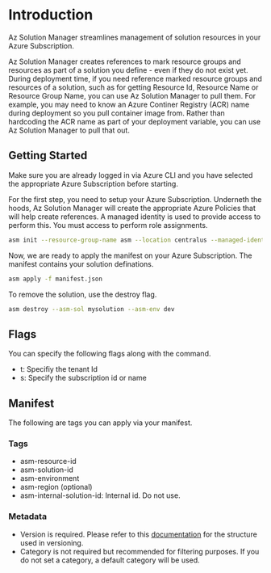 # Introduction
Az Solution Manager streamlines management of solution resources in your Azure Subscription.

Az Solution Manager creates references to mark resource groups and resources as part of a solution you define - even if they do not exist yet. During deployment time, if you need reference marked resource groups and resources of a solution, such as for getting Resource Id, Resource Name or Resource Group Name, you can use Az Solution Manager to pull them. For example, you may need to know an Azure Continer Registry (ACR) name during deployment so you pull container image from. Rather than hardcoding the ACR name as part of your deployment variable, you can use Az Solution Manager to pull that out.

## Getting Started

Make sure you are already logged in via Azure CLI and you have selected the appropriate Azure Subscription before starting.

For the first step, you need to setup your Azure Subscription. Underneth the hoods, Az Solution Manager will create the appropriate Azure Policies that will help create references. A managed identity is used to provide access to perform this. You must access to perform role assignments.

```bash
asm init --resource-group-name asm --location centralus --managed-identity asm-identity
```

Now, we are ready to apply the manifest on your Azure Subscription. The manifest contains your solution definations.

```bash
asm apply -f manifest.json
```

To remove the solution, use the destroy flag.

```bash
asm destroy --asm-sol mysolution --asm-env dev
```

## Flags

You can specify the following flags along with the command.

* t: Specifiy the tenant Id
* s: Specify the subscription id or name

## Manifest

The following are tags you can apply via your manifest.

### Tags

* asm-resource-id
* asm-solution-id
* asm-environment
* asm-region (optional)
* asm-internal-solution-id: Internal id. Do not use.

### Metadata

* Version is required. Please refer to this [documentation](https://learn.microsoft.com/en-us/azure/governance/policy/concepts/definition-structure#common-metadata-properties) for the structure used in versioning.
* Category is not required but recommended for filtering purposes. If you do not set a category, a default category will be used.
